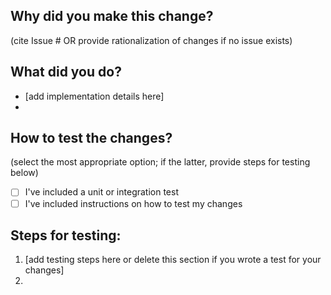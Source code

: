 ## Why did you make this change?
(cite Issue # OR provide rationalization of changes if no issue exists)



## What did you do? 
- [add implementation details here]
- 


## How to test the changes? 
(select the most appropriate option; if the latter, provide steps for testing below)
- [ ] I've included a unit or integration test
- [ ] I've included instructions on how to test my changes

## Steps for testing:
1.  [add testing steps here or delete this section if you wrote a test for your changes]
2.  
